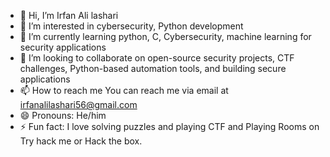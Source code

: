 - 👋 Hi, I’m Irfan Ali lashari
- 👀 I’m interested in cybersecurity, Python development
- 🌱 I’m currently learning python, C, Cybersecurity, machine learning for security applications
- 💞️ I’m looking to collaborate on open-source security projects, CTF challenges, Python-based automation tools, and building secure applications
- 📫 How to reach me You can reach me via email at irfanalilashari56@gmail.com
- 😄 Pronouns: He/him
- ⚡ Fun fact: I love solving puzzles and playing CTF and Playing Rooms on Try hack me or Hack the box.

<!---
irfanlashari/irfanlashari is a ✨ special ✨ repository because its `README.md` (this file) appears on your GitHub profile.
You can click the Preview link to take a look at your changes.
--->
